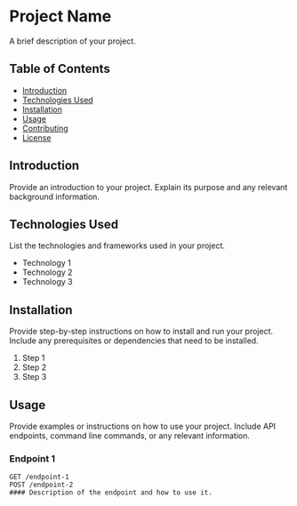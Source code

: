 # Project Name

A brief description of your project.

## Table of Contents

- [Introduction](#introduction)
- [Technologies Used](#technologies-used)
- [Installation](#installation)
- [Usage](#usage)
- [Contributing](#contributing)
- [License](#license)

## Introduction

Provide an introduction to your project. Explain its purpose and any relevant background information.

## Technologies Used

List the technologies and frameworks used in your project.

- Technology 1
- Technology 2
- Technology 3

## Installation

Provide step-by-step instructions on how to install and run your project. Include any prerequisites or dependencies that need to be installed.

1. Step 1
2. Step 2
3. Step 3

## Usage

Provide examples or instructions on how to use your project. Include API endpoints, command line commands, or any relevant information.

### Endpoint 1

```http
GET /endpoint-1
POST /endpoint-2
#### Description of the endpoint and how to use it.
